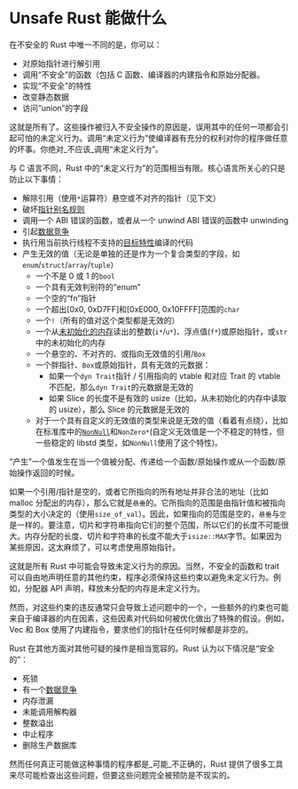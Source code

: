 # Unsafe Rust 能做什么

在不安全的 Rust 中唯一不同的是，你可以：

- 对原始指针进行解引用
- 调用“不安全”的函数（包括 C 函数、编译器的内建指令和原始分配器。
- 实现“不安全”的特性
- 改变静态数据
- 访问“union”的字段

这就是所有了。这些操作被归入不安全操作的原因是，误用其中的任何一项都会引起可怕的未定义行为。调用“未定义行为”使编译器有充分的权利对你的程序做任意的坏事。你绝对_不应该_调用“未定义行为”。

与 C 语言不同，Rust 中的“未定义行为”的范围相当有限。核心语言所关心的只是防止以下事情：

- 解除引用（使用`*`运算符）悬空或不对齐的指针（见下文）
- 破坏[指针别名规则][pointer aliasing rules]
- 调用一个 ABI 错误的函数，或者从一个 unwind ABI 错误的函数中 unwinding
- 引起[数据竞争][race]
- 执行用当前执行线程不支持的[目标特性][target features]编译的代码
- 产生无效的值（无论是单独的还是作为一个复合类型的字段，如`enum`/`struct`/`array`/`tuple`）
  - 一个不是 0 或 1 的`bool`
  - 一个具有无效判别符的“enum”
  - 一个空的“fn”指针
  - 一个超出[0x0, 0xD7FF]和[0xE000, 0x10FFFF]范围的`char`
  - 一个`!`（所有的值对这个类型都是无效的）
  - 一个从[未初始化的内存][uninitialized memory]读出的整数(`i*`/`u*`)、浮点值(`f*`)或原始指针，或`str`中的未初始化的内存
  - 一个悬空的、不对齐的、或指向无效值的引用/`Box`
  - 一个胖指针、`Box`或原始指针，具有无效的元数据：
    - 如果一个`dyn Trait`指针 / 引用指向的 vtable 和对应 Trait 的 vtable 不匹配，那么`dyn Trait`的元数据是无效的
    - 如果 Slice 的长度不是有效的 usize（比如，从未初始化的内存中读取的 usize），那么 Slice 的元数据是无效的
  - 对于一个具有自定义的无效值的类型来说是无效的值（看着有点绕），比如在标准库中的[`NonNull`]和`NonZero*`(自定义无效值是一个不稳定的特性，但一些稳定的 libstd 类型，如`NonNull`使用了这个特性)。

“产生”一个值发生在当一个值被分配、传递给一个函数/原始操作或从一个函数/原始操作返回的时候。

如果一个引用/指针是空的，或者它所指向的所有地址并非合法的地址（比如 malloc 分配出的内存），那么它就是`悬垂`的。它所指向的范围是由指针值和被指向类型的大小决定的（使用`size_of_val`）。因此，如果指向的范围是空的，`悬垂`与`空`是一样的。要注意，切片和字符串指向它们的整个范围，所以它们的长度不可能很大。内存分配的长度、切片和字符串的长度不能大于`isize::MAX`字节。如果因为某些原因，这太麻烦了，可以考虑使用原始指针。

这就是所有 Rust 中可能会导致未定义行为的原因。当然，不安全的函数和 trait 可以自由地声明任意的其他约束，程序必须保持这些约束以避免未定义行为。例如，分配器 API 声明，释放未分配的内存是未定义行为。

然而，对这些约束的违反通常只会导致上述问题中的一个，一些额外的约束也可能来自于编译器的内在因素，这些因素对代码如何被优化做出了特殊的假设。例如，Vec 和 Box 使用了内建指令，要求他们的指针在任何时候都是非空的。

Rust 在其他方面对其他可疑的操作是相当宽容的。Rust 认为以下情况是“安全的”：

- 死锁
- 有一个[数据竞争][race]
- 内存泄漏
- 未能调用解构器
- 整数溢出
- 中止程序
- 删除生产数据库

然而任何真正可能做这种事情的程序都是_可能_不正确的，Rust 提供了很多工具来尽可能检查出这些问题，但要这些问题完全被预防是不现实的。

[pointer aliasing rules]: references.html
[uninitialized memory]: uninitialized.html
[race]: races.html
[target features]: https://doc.rust-lang.org/reference/attributes/codegen.html#the-target_feature-attribute
[`nonnull`]: https://doc.rust-lang.org/std/ptr/struct.NonNull.html
